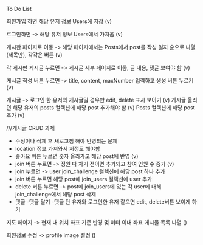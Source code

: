 To Do List


회원가입 하면 해당 유저 정보 Users에 저장 (v)



로그인하면 -> 해당 유저 정보 Users에서 가져옴 (v)



게시판 페이지로 이동 -> 해당 페이지에서는 Posts에서 post를 
		        작성 일자 순으로 나열(제목만), 각각은 버튼 (v)



각 게시판 게시글 누르면 -> 게시글 세부 페이지로 이동, 글 내용, 댓글 보여야 함 (v)



게시글 작성 버튼 누르면 -> title, content, maxNumber 입력하고 생성 버튼 누르기 (v)



게시글 -> 로그인 한 유저의 게시글일 경우만 edit, delete 표시 보이기 (v)
	 게시글 올리면 해당 유저의 posts 컬렉션에 해당 post 추가해야 함 (v)
	 Posts 컬렉션에 해당 post 추가 (v)




///게시글 CRUD 과제
- 수정이나 삭제 후 새로고침 해야 반영되는 문제
- location 정보 가져와서 저정도 해야함
- 좋아요 버튼 누르면 숫자 올라가고 해당 post에 반영 (v)
- join 버튼 누르면 -> 정원 다 차기 전이면 추가되고 참여 인원 수 증가 (v)
- join 누르면 -> user join_challenge 컬렉션에 해당 post 하나 추가
- join 버튼 누르면 해당 post에 join_users 컬랙션에 user 추가
- delete 버튼 누르면 -> post에 join_users에 있는 각 user에 대해 join_challenge에서 해당 post
		      삭제
- 댓글
    -댓글 달기
    -댓글 단 유저와 로그인한 유저 같으면 edit, delete버튼 보이게 하기






지도 페이지 -> 현재 내 위치 좌표 기준 반경 몇 미터 이내 좌표 게시물 목록 나열 ()



회원정보 수정 -> profile image 설정 ()